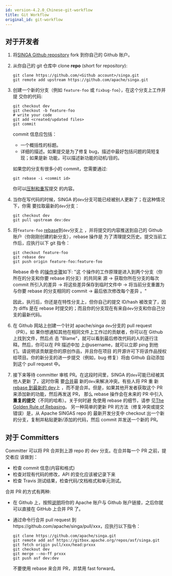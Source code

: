 ```yaml
---
id: version-4.2.0_Chinese-git-workflow
title: Git Workflow
original_id: git-workflow
---
```


<!--- Licensed to the Apache Software Foundation (ASF) under one or more contributor license agreements.  See the NOTICE file distributed with this work for additional information regarding copyright ownership.  The ASF licenses this file to you under the Apache License, Version 2.0 (the "License"); you may not use this file except in compliance with the License.  You may obtain a copy of the License at http://www.apache.org/licenses/LICENSE-2.0 Unless required by applicable law or agreed to in writing, software distributed under the License is distributed on an "AS IS" BASIS, WITHOUT WARRANTIES OR CONDITIONS OF ANY KIND, either express or implied.  See the License for the specific language governing permissions and limitations under the License.  -->

## 对于开发者

1. 将[SINGA Github repository](https://github.com/apache/singa) fork 到你自己的
   Github 账户。

2. 从你自己的 git 仓库中 clone **repo** (short for repository):

   ```shell
   git clone https://github.com/<Github account>/singa.git
   git remote add upstream https://github.com/apache/singa.git
   ```

3. 创建一个新的分支（例如 `feature-foo` 或 `fixbug-foo`），在这个分支上工作并提
   交你的代码:

   ```shell
   git checkout dev
   git checkout -b feature-foo
   # write your code
   git add <created/updated files>
   git commit
   ```

   commit 信息应包括：

   - 一个概括性的标题。
   - 详细的描述。如果提交是为了修复 bug，描述中最好包括问题的简短复现；如果是新
     功能，可以描述新功能的动机/目的。

   如果您的分支有很多小的 commit，您需要通过:

   ```shell
   git rebase -i <commit id>
   ```

   你可以[压制和重写](https://help.github.com/en/articles/about-git-rebase)提交
   的内容。

4. 当你在写代码的时候，SINGA 的`dev`分支可能已经被别人更新了；在这种情况下，你需
   要拉取最新的`dev`分支：

   ```shell
   git checkout dev
   git pull upstream dev:dev
   ```

5. 将`feature-foo`
   [rebase](https://git-scm.com/book/en/v2/Git-Branching-Rebasing)到`dev`分支上
   ，并将提交的内容推送到自己的 Github 账户（你刚刚创建的新分支），rebase 操作是
   为了清理提交历史。提交当前工作后，应执行以下 git 指令：

   ```shell
   git checkout feature-foo
   git rebase dev
   git push origin feature-foo:feature-foo
   ```

   Rebase 命令
   的[操作步骤](https://git-scm.com/book/en/v2/Git-Branching-Rebasing)如下: "这
   个操作的工作原理是进入到两个分支（你所在的分支和你要 rebase 的分支）的共同来
   源 -> 获取你所在分支的每次 commit 所引入的差异 -> 将这些差异保存到临时文件中
   -> 将当前分支重置为与你要 rebase 的分支相同的 commit -> 最后依次修改每个差异
   。"

   因此，执行后，你还是在特性分支上，但你自己的提交 ID/hash 被改变了，因为 diffs
   是在 rebase 时提交的；而且你的分支现在有来自`dev`分支和你自己分支的最新代码。

6. 在 Github 网站上创建一个针对 apache/singa `dev`分支的 pull request（PR）。如
   果你想通知其他在相同文件上工作过的贡献者，你可以在 Github 上找到文件，然后点
   击 "Blame"，就可以看到最后修改代码的人的逐行注释。然后，你可以在 PR 描述中加
   上@username，就可以立即 ping 到他们。请说明该贡献是你的原创作品，并且你在项目
   的开源许可下将该作品授权给项目。你的新分支的进一步提交（例如，bug 修复）将由
   Github 自动添加到这个 pull request 中。

7. 接下来等待 committer 审核 PR。在这段时间里，SINGA 的`dev`可能已经被其他人更新
   了，这时你需
   要[合并](https://docs.fast.ai/dev/git.html#how-to-keep-your-feature-branch-up-to-date)最
   新的`dev`来解决冲突。有些人将 PR 重
   新[rebase 到最新的 dev](https://github.com/edx/edx-platform/wiki/How-to-Rebase-a-Pull-Request)上
   ，而不是合并。但是，如果其他开发者获取这个 PR 来添加新的功能，然后再发送 PR，
   那么 rebase 操作会在未来的 PR 中引入**重复的提交**（不同的哈希）。关于何时避
   免使用 rebase 的细节，请参
   见[The Golden Rule of Rebasing](https://www.atlassian.com/git/tutorials/merging-vs-rebasing)。
   另一种简单的更新 PR 的方法（修复冲突或提交错误）是，从 Apache SINGAS repo 的
   最新开发分支中 checkout 出一个新的分支，复制并粘贴更新/添加的代码，然后
   commit 并发送一个新的 PR。

## 对于 Committers

Committer 可以将 PR 合并到上游 repo 的 dev 分支。在合并每一个 PR 之前，提交者应
该做到：

- 检查 commit 信息(内容和格式)
- 检查对现有代码的修改，API 的变化应该被记录下来
- 检查 Travis 测试结果，检查代码/文档格式和单元测试。

合并 PR 的方式有两种:

- 在 Github 上，按照[说明](https://gitbox.apache.org/setup/)将你的 Apache 账户与
  Github 账户链接，之后你就可以直接在 GitHub 上合并 PR 了。
- 通过命令行合并 pull request
  到https://github.com/apache/singa/pull/xxx，应执行以下指令：

  ```shell
  git clone https://github.com/apache/singa.git
  git remote add asf https://gitbox.apache.org/repos/asf/singa.git
  git fetch origin pull/xxx/head:prxxx
  git checkout dev
  git merge --no-ff prxxx
  git push asf dev:dev
  ```

  不要使用 rebase 来合并 PR，并禁用 fast forward。
